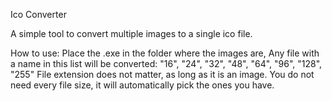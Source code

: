 Ico Converter

A simple tool to convert multiple images to a single ico file.

How to use:
Place the .exe in the folder where the images are,
Any file with a name in this list will be converted: "16", "24", "32", "48", "64", "96", "128", "255"
File extension does not matter, as long as it is an image.
You do not need every file size, it will automatically pick the ones you have.